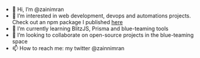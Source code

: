 - 👋 Hi, I’m @zainimran
- 👀 I’m interested in web development, devops and automations projects. Check out an npm package I published [here](https://www.npmjs.com/package/markdown-toc-unlazy)
- 🌱 I’m currently learning BlitzJS, Prisma and blue-teaming tools
- 💞️ I’m looking to collaborate on open-source projects in the blue-teaming space
- 📫 How to reach me: my twitter @zainnimran 

<!---
zainimran/zainimran is a ✨ special ✨ repository because its `README.md` (this file) appears on your GitHub profile.
You can click the Preview link to take a look at your changes.
--->

